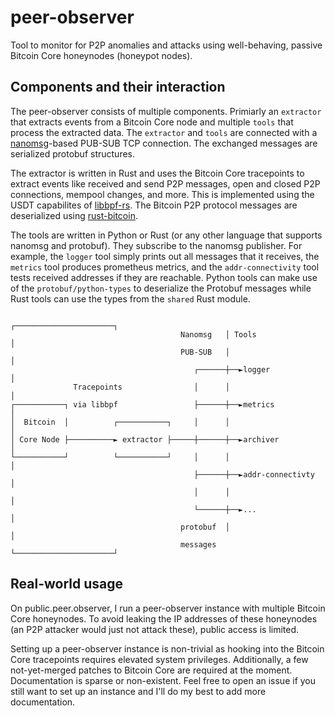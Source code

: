 # peer-observer

Tool to monitor for P2P anomalies and attacks using well-behaving, passive
Bitcoin Core honeynodes (honeypot nodes).

## Components and their interaction

The peer-observer consists of multiple components. Primiarly an `extractor` that
extracts events from a Bitcoin Core node and multiple `tools` that process the
extracted data. The `extractor` and `tools` are connected with a [nanomsg]-based
PUB-SUB TCP connection. The exchanged messages are serialized protobuf structures.

The extractor is written in Rust and uses the Bitcoin Core tracepoints to extract
events like received and send P2P messages, open and closed P2P connections, mempool
changes, and more. This is implemented using the USDT capabilites of [libbpf-rs].
The Bitcoin P2P protocol messages are deserialized using [rust-bitcoin].

The tools are written in Python or Rust (or any other language that supports nanomsg
and protobuf). They subscribe to the nanomsg publisher. For example, the `logger` tool
simply prints out all messages that it receives, the `metrics` tool produces prometheus
metrics, and the `addr-connectivity` tool tests received addresses if they are reachable.
Python tools can make use of the `protobuf/python-types` to deserialize the Protobuf
messages while Rust tools can use the types from the `shared` Rust module. 

```
                                                ┌──────────────────────┐
                                      Nanomsg   │ Tools                │
                                      PUB-SUB   │                      │
                                         ┌──────┼──►logger             │
              Tracepoints                │      │                      │
┌───────────┐ via libbpf                 ├──────┼──►metrics            │
│  Bitcoin  │          ┌───────────┐     │      │                      │
│ Core Node ├──────────► extractor ├─────┼──────┼──►archiver           │
└───────────┘          └───────────┘     │      │                      │
                                         ├──────┼──►addr-connectivty   │
                                         │      │                      │
                                         └──────┼──►...                │
                                      protobuf  │                      │
                                      messages  └──────────────────────┘
```

[nanomsg]: https://github.com/nanomsg/nng.git
[libbpf-rs]: https://github.com/libbpf/libbpf-rs
[rust-bitcoin]: https://github.com/rust-bitcoin/rust-bitcoin


## Real-world usage

On public.peer.observer, I run a peer-observer instance with multiple
Bitcoin Core honeynodes. To avoid leaking the IP addresses of these honeynodes
(an P2P attacker would just not attack these), public access is limited.

Setting up a peer-observer instance is non-trivial as hooking into the Bitcoin
Core tracepoints requires elevated system privileges. Additionally, a few not-yet-merged
patches to Bitcoin Core are required at the moment. Documentation is sparse
or non-existent. Feel free to open an issue if you still want to set up an instance and
I'll do my best to add more documentation.
